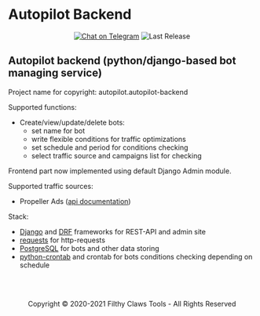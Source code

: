 # Autopilot Backend

<p align="center">
<a href="https://t.me/alcatraz_rm"><img src="https://img.shields.io/badge/Telegram Chat-@alcatraz_rm-2CA5E0.svg?logo=telegram&style=for-the-badge" alt="Chat on Telegram"/></a>
<img src="https://img.shields.io/badge/version-v.0.0.1-green?style=for-the-badge" alt="Last Release"/>
</p>

## Autopilot backend (python/django-based bot managing service)
Project name for copyright: autopilot.autopilot-backend

Supported functions:
* Create/view/update/delete bots:
    * set name for bot
    * write flexible conditions for traffic optimizations 
    * set schedule and period for conditions checking
    * select traffic source and campaigns list for checking
    
Frontend part now implemented using default Django Admin module.

Supported traffic sources:
* Propeller Ads ([api documentation](https://ssp-api.propellerads.com/v5/docs/#/))

Stack:
* [Django](https://www.djangoproject.com/) and [DRF](https://www.django-rest-framework.org/) frameworks for REST-API and admin site
* [requests](https://requests.readthedocs.io/en/master/) for http-requests
* [PostgreSQL](https://www.postgresql.org/) for bots and other data storing
* [python-crontab](https://pypi.org/project/python-crontab/) and crontab for bots conditions checking depending on schedule

<br>
<br>
<p align="center">
Copyright © 2020-2021 Filthy Claws Tools - All Rights Reserved
</p>

